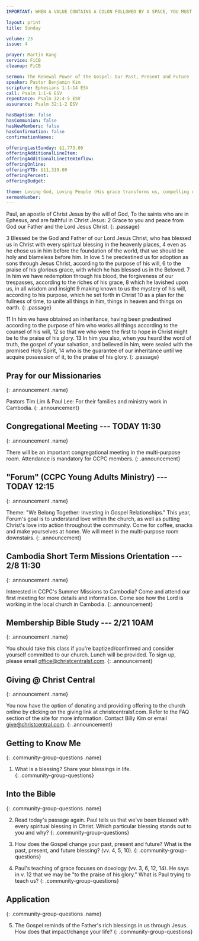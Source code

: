 ```yaml
---
IMPORTANT: WHEN A VALUE CONTAINS A COLON FOLLOWED BY A SPACE, YOU MUST USE &#58;

layout: print
title: Sunday

volume: 23
issue: 4

prayer: Martin Kang
service: FiCB
cleanup: FiCB

sermon: The Renewal Power of the Gospel: Our Past, Present and Future
speaker: Pastor Benjamin Kim
scripture: Ephesians 1:1-14 ESV
call: Psalm 1:1-6 ESV
repentance: Psalm 32:4-5 ESV
assurance: Psalm 32:1-2 ESV

hasBaptism: false
hasCommunion: false
hasNewMembers: false
hasConfirmation: false
confirmationNames: 

offeringLastSunday: $1,773.00
offeringAdditionalLineItem: 
offeringAdditionalLineItemInflow: 
offeringOnline: 
offeringYTD: $11,319.00
offeringPercent: 
offeringBudget:

theme: Loving God, Loving People (His grace transforms us, compelling us to love others)
sermonNumber: 
---
```

Paul, an apostle of Christ Jesus by the will of God, 
To the saints who are in Ephesus, and are faithful in Christ Jesus: 
2 Grace to you and peace from God our Father and the Lord Jesus Christ.
{: .passage}

3 Blessed be the God and Father of our Lord Jesus Christ, who has blessed us in Christ with every spiritual blessing in the heavenly places, 4 even as he chose us in him before the foundation of the world, that we should be holy and blameless before him. In love 5 he predestined us for adoption as sons through Jesus Christ, according to the purpose of his will, 6 to the praise of his glorious grace, with which he has blessed us in the Beloved. 7 In him we have redemption through his blood, the forgiveness of our trespasses, according to the riches of his grace, 8 which he lavished upon us, in all wisdom and insight 9 making known to us the mystery of his will, according to his purpose, which he set forth in Christ 10 as a plan for the fullness of time, to unite all things in him, things in heaven and things on earth.
{: .passage}

11 In him we have obtained an inheritance, having been predestined according to the purpose of him who works all things according to the counsel of his will, 12 so that we who were the first to hope in Christ might be to the praise of his glory. 13 In him you also, when you heard the word of truth, the gospel of your salvation, and believed in him, were sealed with the promised Holy Spirit, 14 who is the guarantee of our inheritance until we acquire possession of it, to the praise of his glory.
{: .passage}



## Pray for our Missionaries
{: .announcement .name}

Pastors Tim Lim & Paul Lee: For their families and ministry work in Cambodia.
{: .announcement}

## Congregational Meeting --- TODAY 11:30
{: .announcement .name}

There will be an important congregational meeting in the multi-purpose room. Attendance is mandatory for CCPC members.
{: .announcement}

## "Forum" (CCPC Young Adults Ministry) --- TODAY 12:15
{: .announcement .name}

Theme: "We Belong Together: Investing in Gospel Relationships."  This year, Forum's goal is to understand love within the church, as well as putting Christ's love into action throughout the community. Come for coffee, snacks and make yourselves at home. We will meet in the multi-purpose room downstairs.
{: .announcement}

## Cambodia Short Term Missions Orientation --- 2/8 11:30
{: .announcement .name}

Interested in CCPC's Summer Missions to Cambodia? Come and attend our first meeting for more details and information. Come see how the Lord is working in the local church in Cambodia.
{: .announcement}

## Membership Bible Study --- 2/21 10AM
{: .announcement .name}

You should take this class if you're baptized/confirmed and consider yourself committed to our church. Lunch will be provided. To sign up, please email office@christcentralsf.com.
{: .announcement}

## Giving @ Christ Central
{: .announcement .name}

You now have the option of donating and providing offering to the church online by clicking on the giving link at christcentralsf.com. Refer to the FAQ section of the site for more information. Contact Billy Kim or email give@christcentral.com. 
{: .announcement}

## Getting to Know Me
{: .community-group-questions .name}

1) What is a blessing? Share your blessings in life.  
{: .community-group-questions}

## Into the Bible
{: .community-group-questions .name}

2) Read today's passage again. Paul tells us that we've been blessed with every spiritual blessing in Christ. Which particular blessing stands out to you and why?
{: .community-group-questions}

3) How does the Gospel change your past, present and future? What is the past, present, and future blessing? (vv. 4, 5, 10).
{: .community-group-questions}

4) Paul's teaching of grace focuses on doxology (vv. 3, 6, 12, 14). He says in v. 12 that we may be "to the praise of his glory." What is Paul trying to teach us?
{: .community-group-questions}

## Application
{: .community-group-questions .name}

5) The Gospel reminds of the Father's rich blessings in us through Jesus. How does that impact/change your life? 
{: .community-group-questions}
